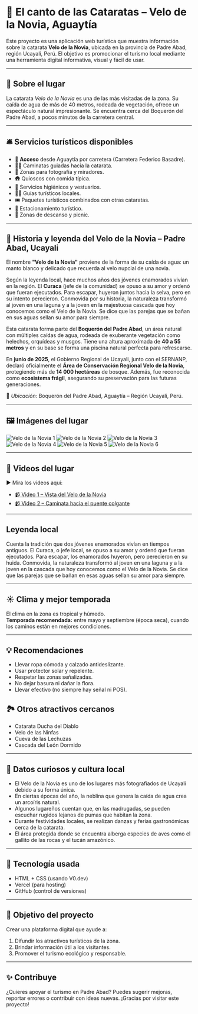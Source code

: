 # 🌊 El canto de las Cataratas – Velo de la Novia, Aguaytía

Este proyecto es una aplicación web turística que muestra información sobre la catarata **Velo de la Novia**, ubicada en la provincia de Padre Abad, región Ucayali, Perú. El objetivo es promocionar el turismo local mediante una herramienta digital informativa, visual y fácil de usar.

---

## 📍 Sobre el lugar

La catarata *Velo de la Novia* es una de las más visitadas de la zona. Su caída de agua de más de 40 metros, rodeada de vegetación, ofrece un espectáculo natural impresionante. Se encuentra cerca del Boquerón del Padre Abad, a pocos minutos de la carretera central.

---

## 🛎️ Servicios turísticos disponibles

- 🚐 **Acceso** desde Aguaytía por carretera (Carretera Federico Basadre).
- 🚶‍♂️ Caminatas guiadas hacia la catarata.
- 📸 Zonas para fotografía y miradores.
- 🛖 Quioscos con comida típica.
- 🧼 Servicios higiénicos y vestuarios.
- 🧑‍🏫 Guías turísticos locales.
- 🎟️ Paquetes turísticos combinados con otras cataratas.
- 🚗 Estacionamiento turístico.
- 🧺 Zonas de descanso y picnic.
  
---

## 📖 Historia y leyenda del Velo de la Novia – Padre Abad, Ucayali

El nombre **"Velo de la Novia"** proviene de la forma de su caída de agua: un manto blanco y delicado que recuerda al velo nupcial de una novia.

Según la leyenda local, hace muchos años dos jóvenes enamorados vivían en la región. El **Curaca** (jefe de la comunidad) se opuso a su amor y ordenó que fueran ejecutados. Para escapar, huyeron juntos hacia la selva, pero en su intento perecieron. Conmovida por su historia, la naturaleza transformó al joven en una laguna y a la joven en la majestuosa cascada que hoy conocemos como el Velo de la Novia. Se dice que las parejas que se bañan en sus aguas sellan su amor para siempre.

Esta catarata forma parte del **Boquerón del Padre Abad**, un área natural con múltiples caídas de agua, rodeada de exuberante vegetación como helechos, orquídeas y musgos. Tiene una altura aproximada de **40 a 55 metros** y en su base se forma una piscina natural perfecta para refrescarse.

En **junio de 2025**, el Gobierno Regional de Ucayali, junto con el SERNANP, declaró oficialmente el **Área de Conservación Regional Velo de la Novia**, protegiendo más de **14 000 hectáreas** de bosque. Además, fue reconocida como **ecosistema frágil**, asegurando su preservación para las futuras generaciones.

📍 *Ubicación:* Boquerón del Padre Abad, Aguaytía – Región Ucayali, Perú.

---

## 🖼️ Imágenes del lugar

![Velo de la Novia 1](https://raw.githubusercontent.com/v1kktorv22-bit/canto-de-las-cataratas-/main/foto1.jpeg)
![Velo de la Novia 2](https://raw.githubusercontent.com/v1kktorv22-bit/canto-de-las-cataratas-/main/foto2.jpeg)
![Velo de la Novia 3](https://raw.githubusercontent.com/v1kktorv22-bit/canto-de-las-cataratas-/main/foto3.jpeg)
![Velo de la Novia 4](https://raw.githubusercontent.com/v1kktorv22-bit/canto-de-las-cataratas-/main/foto4.jpeg)
![Velo de la Novia 5](https://raw.githubusercontent.com/v1kktorv22-bit/canto-de-las-cataratas-/main/foto5.jpeg)
![Velo de la Novia 6](https://raw.githubusercontent.com/v1kktorv22-bit/canto-de-las-cataratas-/main/foto6.jpeg)

---
## 🎥 Videos del lugar

▶ Mira los videos aquí:

- [📹 Video 1 – Vista del Velo de la Novia](https://www.facebook.com/share/v/19ciK9K1cq/)
- [📹 Video 2 – Caminata hacia el puente colgante](https://www.facebook.com/share/v/1G1rzv6iAA/)
---
## Leyenda local

Cuenta la tradición que dos jóvenes enamorados vivían en tiempos antiguos. El Curaca, o jefe local, se opuso a su amor y ordenó que fueran ejecutados. Para escapar, los enamorados huyeron, pero perecieron en su huida. Conmovida, la naturaleza transformó al joven en una laguna y a la joven en la cascada que hoy conocemos como el Velo de la Novia. Se dice que las parejas que se bañan en esas aguas sellan su amor para siempre.

---

## ☀️ Clima y mejor temporada

El clima en la zona es tropical y húmedo.  
**Temporada recomendada:** entre mayo y septiembre (época seca), cuando los caminos están en mejores condiciones.

---

## 💡 Recomendaciones

- Llevar ropa cómoda y calzado antideslizante.
- Usar protector solar y repelente.
- Respetar las zonas señalizadas.
- No dejar basura ni dañar la flora.
- Llevar efectivo (no siempre hay señal ni POS).

## 🏞️ Otros atractivos cercanos

- Catarata Ducha del Diablo
- Velo de las Ninfas
- Cueva de las Lechuzas
- Cascada del León Dormido
  
---

## 🌿 Datos curiosos y cultura local

- El Velo de la Novia es uno de los lugares más fotografiados de Ucayali debido a su forma única.
- En ciertas épocas del año, la neblina que genera la caída de agua crea un arcoíris natural.
- Algunos lugareños cuentan que, en las madrugadas, se pueden escuchar rugidos lejanos de pumas que habitan la zona.
- Durante festividades locales, se realizan danzas y ferias gastronómicas cerca de la catarata.
- El área protegida donde se encuentra alberga especies de aves como el gallito de las rocas y el tucán amazónico.

---

## 🧪 Tecnología usada

- HTML + CSS (usando V0.dev)
- Vercel (para hosting)
- GitHub (control de versiones)

---

## 📲 Objetivo del proyecto

Crear una plataforma digital que ayude a:
1. Difundir los atractivos turísticos de la zona.
2. Brindar información útil a los visitantes.
3. Promover el turismo ecológico y responsable.

---

## ✨ Contribuye

¿Quieres apoyar el turismo en Padre Abad? Puedes sugerir mejoras, reportar errores o contribuir con ideas nuevas. ¡Gracias por visitar este proyecto!

